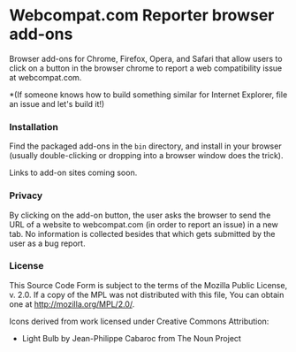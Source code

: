 # Webcompat.com Reporter browser add-ons

Browser add-ons for Chrome, Firefox, Opera, and Safari that allow users to click on a button in the browser chrome to report a web compatibility issue at webcompat.com.

*(If someone knows how to build something similar for Internet Explorer, file an issue and let's build it!)

### Installation

Find the packaged add-ons in the `bin` directory, and install in your browser (usually double-clicking or dropping into a browser window does the trick).

Links to add-on sites coming soon.

### Privacy

By clicking on the add-on button, the user asks the browser to send the URL of a website to webcompat.com (in order to report an issue) in a new tab. No information is collected besides that which gets submitted by the user as a bug report.

### License

This Source Code Form is subject to the terms of the Mozilla Public
License, v. 2.0. If a copy of the MPL was not distributed with this
file, You can obtain one at http://mozilla.org/MPL/2.0/.

Icons derived from work licensed under Creative Commons Attribution:

* Light Bulb by Jean-Philippe Cabaroc from The Noun Project
